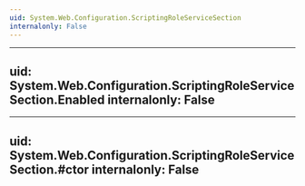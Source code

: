 ```yaml
---
uid: System.Web.Configuration.ScriptingRoleServiceSection
internalonly: False
---
```


---
uid: System.Web.Configuration.ScriptingRoleServiceSection.Enabled
internalonly: False
---

---
uid: System.Web.Configuration.ScriptingRoleServiceSection.#ctor
internalonly: False
---
